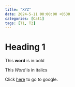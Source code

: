```yaml
---
title: "XYZ"
date: 2024-5-11 00:00:00 +0530
categories: [Cat1]
tags: [T1, T2]
---
```

# Heading 1

This **word** is in bold

This *Word* is in italics 

Click [here](google.co.in) to go to google.


